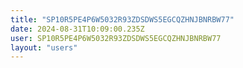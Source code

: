 ```yaml
---
title: "SP10R5PE4P6W5032R93ZDSDWS5EGCQZHNJBNRBW77"
date: 2024-08-31T10:09:00.235Z
user: SP10R5PE4P6W5032R93ZDSDWS5EGCQZHNJBNRBW77
layout: "users"
---
```

    
